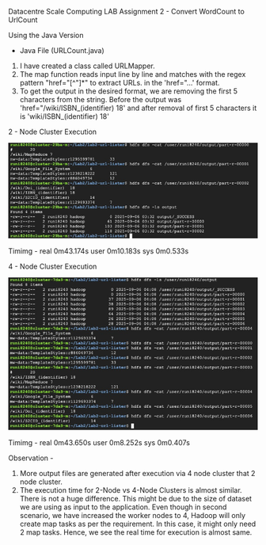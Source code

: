 Datacentre Scale Computing LAB Assignment 2 - Convert WordCount to UrlCount

Using the Java Version

- Java File (URLCount.java)
1. I have created a class called URLMapper.
2. The map function reads input line by line and matches with the regex pattern "href=\"[^\"]*" to extract URLs. in the 'href="...' format.
3. To get the output in the desired format, we are removing the first 5 characters from the string. Before the output was 'href="/wiki/ISBN_(identifier)	18' and after removal of first 5 characters it is 'wiki/ISBN_(identifier)	18'

2 - Node Cluster Execution

![alt text](image.png)

Timimg - 
real    0m43.174s
user    0m10.183s
sys     0m0.533s

4 - Node Cluster Execution

![alt text](image-1.png)

Timimg - 
real    0m43.650s
user    0m8.252s
sys     0m0.407s

Observation - 
1. More output files are generated after execution via 4 node cluster that 2 node cluster.
2. The execution time for 2-Node  vs 4-Node Clusters is almost similar. There is not a huge difference. This might be due to the size of dataset we are using as input to the application. Even though in second scenario, we have increased the worker nodes to 4, Hadoop will only create map tasks as per the requirement. In this case, it might only need 2 map tasks. Hence, we see the real time for execution is almost same.



